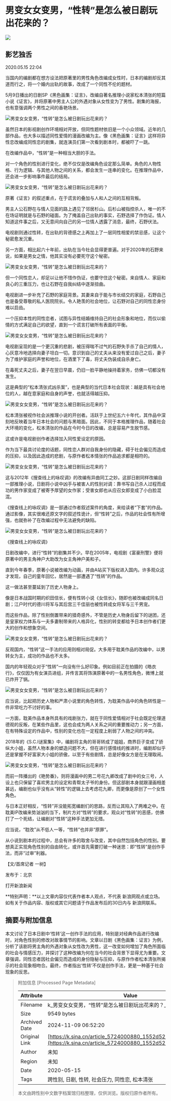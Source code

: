 # 男变女女变男，“性转”是怎么被日剧玩出花来的？

_![](https://n.sinaimg.cn/sinakd10200/262/w131h131/20201208/02ed-keyancw9329720.jpg)_

## 影艺独舌

2020.05.15 22:04

当国内的编剧都在想方设法把原著里的男性角色改编成女性时，日本的编剧却反其道而行之，将一个婚内出轨的故事，改成了一个同性不伦的题材。

5月9日播出的日剧SP《黑色画集：证言》，改编自著名推理小说家松本清张的短篇小说《证言》，并将原著中男主人公的外遇对象从女性变为了男性。剧集的海报，也有意强调两个男性之间的香艳场景。

![男变女女变男，“性转”是怎么被日剧玩出花来的？](http://k.sinaimg.cn/n/sinakd2020515s/503/w540h763/20200515/33d3-itriats4704439.jpg/w700d1q75cms.jpg)

虽然日本的影视剧创作环境相对开放，但同性题材依旧是一个小众领域。近年的几部作品，也大多以描述同性爱情的漫画改编为主。像《黑色画集：证言》这样将异性恋改编成同性恋的剧集，就连演员们第一次看到剧本时，都被吓了一跳。

在改编作品中，“性转”是一种相当大胆的手法。

对一个角色的性别进行变化，绝不仅仅是改编角色设定那么简单。角色的人物性格、行为逻辑、与其他人物之间的关系，都会发生一连串的变化。在推理作品中，还会进一步影响事件最后的结局。

![男变女女变男，“性转”是怎么被日剧玩出花来的？](http://k.sinaimg.cn/n/sinakd2020515s/411/w750h461/20200515/8a17-itriats4704527.jpg/w700d1q75cms.jpg)

原著《证言》的叙述重点，在于谎言的叠加与人和人之间的互相背叛。

男主人公石野在与情人见面的路上遇见了邻居杉山。后杉山被指控杀人，唯一的不在场证明就是与石野的碰面。为了掩盖自己出轨的事实，石野选择了作伪证。情人知道这件事之后，又无意间向自己的另一位情人透露了消息，最终，石野伏法。

电视剧则通过性转，在出轨的背德感之上再加上了一层同性相爱的禁忌感，让这个秘密愈发沉重。

另一方面，相比起六十年前，出轨在当今社会显得更普遍。对于2020年的石野来说，如果是男女之情，他其实没有必要死守这个秘密。

![男变女女变男，“性转”是怎么被日剧玩出花来的？](http://k.sinaimg.cn/n/sinakd2020515s/786/w992h594/20200515/a419-itriats4704534.png/w700d1q75cms.jpg)

但一个同性恋人，却足以让他不惜作伪证，也要守住这个秘密。来自情人、家庭和良心的三重压力，也让石野在自我纠结中逐渐扭曲。

电视剧进一步补充了石野的家庭背景。其妻来自于能与市长结交的家庭，石野自己也是备受尊敬的私人医院院长。令人艳羡的社会地位，让石野对自己的同性恋身份难以启齿。

一个压抑本性的同性恋者，试图与异性结婚维持自己的社会形象和地位，而仅以偷情的方式满足自己的欲望，直到一个谎言打破所有表面的平衡。

![男变女女变男，“性转”是怎么被日剧玩出花来的？](http://k.sinaimg.cn/n/sinakd2020515s/563/w867h496/20200515/4750-itriats4704619.jpg/w700d1q75cms.jpg)

电视剧呈现的是一个更沉重的悲剧，被压得喘不过气的石野失手杀了自己的情人，心灰意冷地选择向妻子坦白一切。意识到自己的丈夫从来没有爱过自己之后，妻子为了维护家庭的声誉和地位，在酒里下了毒，将丈夫伪装成自杀身亡。

在毒死丈夫之后，妻子在翌日早晨，仍旧一脸平静地操持着家务，仿佛一切都没有发生。

这是典型的“松本清张式凶杀案”，也是典型的当代日本社会现状：越是具有社会地位的人，越在意家庭和自身的声誉，也就活得越压抑。

![男变女女变男，“性转”是怎么被日剧玩出花来的？](http://k.sinaimg.cn/n/sinakd2020515s/591/w995h3596/20200515/e5a5-itriats4704631.jpg/w700d1q75cms.jpg)

松本清张被视作社会派推理小说的开创者。活跃于上世纪五六十年代，其作品中深刻地反映着当年日本社会的问题与黑暗面。因此，不同于本格推理作品，随着社会大环境的变化，松本清张的作品在今时今日的改编，总是容易产生脱节感。

这或许是电视剧创作者选择加入同性爱设定的原因。

作为当下最具讨论度的话题，同性恋人群对自我身份的隐藏，碍于社会偏见而造成的压抑，以及因此造成的悲剧，与原作者松本情张的作品追求都是相符的。

![男变女女变男，“性转”是怎么被日剧玩出花来的？](http://k.sinaimg.cn/n/sinakd2020515s/704/w1080h1224/20200515/471d-itriats4704928.jpg/w700d1q75cms.jpg)

这与2012年《搜查线上的咏叹调》的改编有异曲同工之妙。这部日剧同样改编自一部推理小说，日剧将小说中凶手与被害人的性别对调：靠书写自己杀人过程而成功的男作家变成了被寄予厚望的女作家；受害女郎也从应召女郎变成了小白脸混混。

《搜查线上的咏叹调》是一部通过作者叙述案件的角度，来给读者“下套”的作品。通过影像，其实很难还原文字的叙述性诡计，但“性转”之后，作品的社会性有所增强，也就弥补了在改编过程中无法避免的缺陷。

![男变女女变男，“性转”是怎么被日剧玩出花来的？](http://k.sinaimg.cn/n/sinakd2020515s/230/w1071h759/20200515/7575-itriats4704924.jpg/w700d1q75cms.jpg)

《搜查线上的咏叹调》

日剧改编中，进行“性转”的剧集并不少。早在2005年，电视剧《富豪刑警》便将原著中的男主角神户大助改为女主角神户美和子。

直到今年春季，原著小说被改编为动画，并由A站买下版权进入国内。许多观众这才发现，自己的童年回忆，居然是一部遭遇了“性转”的作品。

这一做法甚至蔓延到了历史人物身上。

像是日本战国时期的织田信长，便有性转小说《女信长》，随即也被改编成同名日剧；江户时代的德川将军与其后宫三千佳丽也被性转成女将军与三千男宠。

而这些作品，除了性别倒置带来的猎奇感外，不管是历史人物身后留下的谜团，还是皇家权力体系与一夫多妻制带来的人格异化，性别的转变都给予日本创作者们更大的创作和想象空间。

![男变女女变男，“性转”是怎么被日剧玩出花来的？](http://k.sinaimg.cn/n/sinakd2020515s/597/w652h745/20200515/c293-itriats4705113.jpg/w700d1q75cms.jpg)

反观国内，“性转”这一手法的应用则相对局促。大多用于耽美作品的改编中，以男转女为主，成功的作品也不太多。

国内的年轻观众对于“性转”一向没有什么好印象。例如目前正在拍摄的《皓衣行》，仅仅因为有女演员进组，并传言其将饰演原著中的一名男性角色，微博上就已炸开了锅。

![男变女女变男，“性转”是怎么被日剧玩出花来的？](http://k.sinaimg.cn/n/sinakd2020515s/184/w1072h1512/20200515/3f1d-itriats4705116.jpg/w700d1q75cms.jpg)

应当说，比起把历史人物和严肃小说里的角色转性，为耽美作品中的角色转性是一件非常吃力不讨好的事。

一方面，耽美作品本身所具有的戏剧张力，就在于同性爱情相对于社会既定伦理道德观的反叛，在某些作品里，这也会成为两人关系之间的重要推动力；另一方面，在有特殊设定的作品中，性别的变化也在一定程度上削弱了人物之间的冲突。

2018年的《S.C.I谜案集》中，编剧将主角的哥哥转成了姐姐，商界巨子变成了骄纵大小姐，虽然人物本身的塑造问题不大，但在进行感情线的推进时，编剧却似乎还是掌握不好富家大小姐的骄傲，以至于有些剧情，总是好像女方是在无理取闹。

![男变女女变男，“性转”是怎么被日剧玩出花来的？](http://k.sinaimg.cn/n/sinakd2020515s/695/w1080h1215/20200515/9b2f-itriats4705254.jpg/w700d1q75cms.jpg)

而前一阵播出的《艳势番》，则将漫画中的男二号花九卿改成了剧中的女三号，人设上也只保留了喜欢男主的设定和青帮太子爷的身份。但这部剧本身就跟漫画相差甚远，编剧也似乎没有从“转性”的逻辑上去考虑花九卿，而更像是原创了一个女性角色。

与日本正好相反，“性转”并没能拓宽编剧们的思路，反而让其陷入了两难之中。在耽美IP改编来势汹汹的当下，制片方对“性转”的要求，观众对“性转”的恶感，仿佛打了一个死结，让编剧对“性转”这种手法更加无措。

应当说，“耽改”从不低人一等，“性转”也并非“原罪”。

从小说到剧本的过程中，总会有许多的取舍与改变，其中自然包括角色的性别。要想真正实现角色性别的自由转化，或许首先需要打破一种迷思：即“性转”是创作手法，而非“过审”利器。

【文/首席记者 一树】

发布于：北京

打开新浪新闻

**特别声明：**以上文章内容仅代表作者本人观点，不代表 新浪网观点或立场。如有关于作品内容、版权或其它问题请于作品发布后的30日内与 新浪网联系。

## 摘要与附加信息

<!-- tcd_abstract -->
本文讨论了日本日剧中‘性转’这一创作手法的应用，特别是对经典作品进行改编时，对角色性别的修改对故事情节的影响。文章以日剧《黑色画集：证言》为例，分析了该剧将男主角的外遇对象从女性改为男性，这一改变如何增加了角色所面临的社会与情感压力，并探讨了这种改编为何在当今的社会背景下显得尤为重要。文章强调，同性恋者因社会偏见而造成的身份隐秘与压抑，与原作作者松本清张所揭示的社会现象相吻合。最终，作者指出‘性转’不仅是创作手法，更是一种基于社会现象的反思。
<!-- tcd_abstract_end -->

> 附加信息 [Processed Page Metadata]
>
> | Attribute       | Value                                  |
> |-----------------|----------------------------------------|
> | Filename        | k_男变女女变男，“性转”是怎么被日剧玩出花来的？_-_新浪.md                             |
> | Size            | 9549 bytes                           |
> | Archived Date   | 2024-11-09 06:52:20                             |
> | Original Link   | [https://k.sina.cn/article_5724000880_1552d527001900of3s.html](https://k.sina.cn/article_5724000880_1552d527001900of3s.html)                       |
> | Author          | 未知                               |
> | Region          | 未知                               |
> | Date            | 2020-05-15                                 |
> | Tags            | 跨性别, 日剧, 性转, 社会压力, 同性恋, 松本清张                                 |
>
> 本文由跨性别中文数字档案馆归档整理，仅供浏览。版权归原作者所有。
>